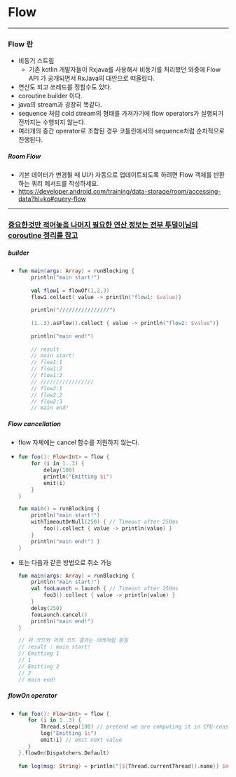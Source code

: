 # Flow
---
### Flow 란
* 비동기 스트림
  * 기존 kotlin 개발자들이 Rxjava를 사용해서 비동기를 처리했던 와중에 Flow API 가 공개되면서 RxJava의 대안으로 떠올랐다.
* 연산도 되고 쓰레드를 정할수도 있다.
* coroutine builder 이다.
* java의 stream과 굉장히 똑같다.
* sequence 처럼 cold stream의 형태를 가져가기에 flow operators가 실행되기 전까지는 수행되지 않는다.
* 여러개의 중간 operator로 조합된 경우 코틀린에서의 sequence처럼 순차적으로 진행된다.
##### Room Flow
* 기본 데이터가 변경될 때 UI가 자동으로 업데이트되도록 하려면 Flow 객체를 반환하는 쿼리 메서드를 작성하세요.
* https://developer.android.com/training/data-storage/room/accessing-data?hl=ko#query-flow
---
### [중요한것만 적어놓음 나머지 필요한 연산 정보는 전부 투덜이님의 coroutine 정리를 참고](https://tourspace.tistory.com/260?category=797357)
##### builder
* ```kotlin
  fun main(args: Array) = runBlocking {
      println("main start!")
      
      val flow1 = flowOf(1,2,3)
      flow1.collect( value -> println("flow1: $value)}
      
      println("////////////////")
      
      (1..3).asFlow().collect { value -> println("flow2: $value")}
      
      println("main end!")
      
      // result
      // main start!
      // flow1:1
      // flow1:2
      // flow1:3
      // /////////////////
      // flow2:1
      // flow2:2
      // flow2:3
      // main end!
##### Flow cancellation
* flow 자체에는 cancel 함수를 지원하지 않는다.
* ```kotlin
  fun foo(): Flow<Int> = flow { 
      for (i in 1..3) {
          delay(100) 
          println("Emitting $i") 
          emit(i) 
      } 
  } 
  
  fun main() = runBlocking { 
      println("main start!") 
      withTimeoutOrNull(250) { // Timeout after 250ms 
          foo().collect { value -> println(value) } 
      } 
      println("main end!") }
  }
* 또는 다음과 같은 방법으로 취소 가능
  ```kotlin
  fun main(args: Array) = runBlocking { 
      println("main start!") 
      val fooLaunch = launch { // Timeout after 250ms 
          foo3().collect { value -> println(value) } 
      } 
      delay(250) 
      fooLaunch.cancel() 
      println("main end!") 
  }
  
  // 위 코드와 아래 코드 결과는 아래처럼 동일
  // result : main start!
  // Emitting 1
  // 1
  // Emitting 2
  // 2
  // main end!
##### flowOn operator
* ```kotlin
  fun foo(): Flow<Int> = flow { 
     for (i in 1..3) { 
         Thread.sleep(100) // pretend we are computing it in CPU-consuming way 
         log("Emitting $i") 
         emit(i) // emit next value 
     } 
  }.flowOn(Dispatchers.Default)
   
  fun log(msg: String) = println("[${Thread.currentThread().name}] $msg") // result

